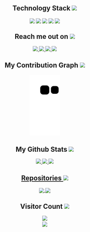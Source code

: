 
<h2 align="center">Technology Stack <img src="https://static.wikia.nocookie.net/soul-knight/images/6/67/The_Beheaded_0.gif/revision/latest?cb=20220805093403" width="60"></h2>

<div align="center">
  <img align="center" height="50" weight="60" img src="https://cdn.jsdelivr.net/gh/devicons/devicon/icons/vscode/vscode-original.svg" />
  <img align="center" height="50" weight="60" img src="https://cdn.jsdelivr.net/gh/devicons/devicon/icons/python/python-original.svg" />
  <img align="center" height="50" weight="60" img src="https://cdn.jsdelivr.net/gh/devicons/devicon/icons/jupyter/jupyter-original-wordmark.svg" />
  <img align="center" height="50" weight="60" img src="https://cdn.jsdelivr.net/gh/devicons/devicon/icons/arduino/arduino-original.svg" />
  <img align="center" height="50" weight="60" img src="https://cdn.jsdelivr.net/gh/devicons/devicon/icons/github/github-original.svg" />
</div>



<h2 align="center">Reach me out on <img src="https://media0.giphy.com/media/jqNPzdTTxQfOgOqpO4/source.gif" width="45"></h2>

<div align="center">
  <a href="https://www.linkedin.com/in/ronaldmickael/">
  <img src="https://img.shields.io/badge/LinkedIn-0077B5?style=for-the-badge&logo=linkedin&logoColor=white"/>
  </a>
  <a href="mailto:ContatoRonaldMickael@gmail.com">
  <img src="https://img.shields.io/badge/Gmail-D14836?style=for-the-badge&logo=gmail&logoColor=white"/>
  </a>
  <a href="https://github.com/Ronald238">
  <img src="https://img.shields.io/badge/Instagram-E4405F?style=for-the-badge&logo=instagram&logoColor=white"/>
  </a>
  <a href="https://github.com/Ronald238">
  <img src="https://img.shields.io/badge/Twitter-1DA1F2?style=for-the-badge&logo=twitter&logoColor=white"/>
  </a>

<div>
<h2 align="center">My Contribution Graph <img src="https://images-wixmp-ed30a86b8c4ca887773594c2.wixmp.com/f/ee5a9f65-7ffa-43db-ae78-62b9993f0e64/deefopw-7cfdf1ab-a989-4110-b12a-70d421bb0b0d.gif?token=eyJ0eXAiOiJKV1QiLCJhbGciOiJIUzI1NiJ9.eyJzdWIiOiJ1cm46YXBwOjdlMGQxODg5ODIyNjQzNzNhNWYwZDQxNWVhMGQyNmUwIiwiaXNzIjoidXJuOmFwcDo3ZTBkMTg4OTgyMjY0MzczYTVmMGQ0MTVlYTBkMjZlMCIsIm9iaiI6W1t7InBhdGgiOiJcL2ZcL2VlNWE5ZjY1LTdmZmEtNDNkYi1hZTc4LTYyYjk5OTNmMGU2NFwvZGVlZm9wdy03Y2ZkZjFhYi1hOTg5LTQxMTAtYjEyYS03MGQ0MjFiYjBiMGQuZ2lmIn1dXSwiYXVkIjpbInVybjpzZXJ2aWNlOmZpbGUuZG93bmxvYWQiXX0.YJmBpOyCW14QLeNeSgsslNB2qq9R-cjfDgS0g-_EO5A" width="60"></h2>
<p align="center">
<img src="https://github.com/Ronald238/Ronald238/raw/output/github-contribution-grid-snake.svg" alt="snake"></center>
<div>
  
<h2 align="center">My Github Stats <img src="https://media.tenor.com/tKYbGz3wNCAAAAAi/catscafe-penguin.gif" width="60"></h2>

<div align="center">
  <a href="https://github.com/Ronald238">
  <img height="180em" src="https://github-readme-stats.vercel.app/api?username=Ronald238&count_private=true&show_icons=true&theme=transparent&card_width=450#gh-dark-mode-only)"/>
  <img height="180em" src="https://github-readme-stats.vercel.app/api/top-langs/?username=ronald238&count_private=true&show_icons=true&theme=transparent&card_width=290"/>
  <img  src="https://github-readme-streak-stats.herokuapp.com/?user=Ronald238&show_icons=true&locale=en&layout=compact&show_icons=true&theme=transparent&line_height=0"/>
<div>


<h2 align="center">Repositories <img src="https://media.giphy.com/media/VgCDAzcKvsR6OM0uWg/giphy.gif" width="50"></h2>
  

<a href="https://github.com/Ronald238/TucuJuris_Crawler">
  <img align="center" src="https://github-readme-stats.vercel.app/api/pin/?username=ronald238&repo=TucuJuris_Crawler&show_owner=true&count_private=true&show_icons=true&theme=midnight-purple" width="400"></h2>
</a>
<a href="https://github.com/Ronald238/Ronald238">
  <img align="center" src="https://github-readme-stats.vercel.app/api/pin/?username=ronald238&repo=Ronald238&show_owner=true&count_private=true&show_icons=true&theme=midnight-purple" width="400"></h2>
</a>
</div>

<h2 align="center">Visitor Count <img src="https://static.wikia.nocookie.net/soul-knight/images/d/d9/Trap_Master_0.gif/revision/latest?cb=20230113051838" width="60"></h2>
<div align="center"> 
<a href="https://github.com/Ronald238"><img src="https://profile-counter.glitch.me/Ronald238/count.svg"></a>
    
<div align="center">
    <a href="https://git.io/typing-svg"><img src="https://readme-typing-svg.demolab.com?font=Roboto+Slab&color=1FF773&size=25&center=true&vCenter=true&width=450&lines=Thank+for+reading\^o^/;Check+back+often^_^"></a>
</div>
